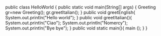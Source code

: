 
public class HelloWorld
{
public static void main(String[] args) {
Greeting gr=new Greeting();
gr.greetItalian();
}
public void greetEnglish{
System.out.println("Hello world");
}
public void greetItalian(){
System.out.println("Ciao");
System.out.println("Nomercy");
System.out.println("Bye bye");
}
public void static main(){
main ();
}
}